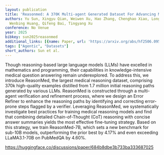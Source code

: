 ```yaml
---
layout: publication
title: 'Reasonmed: A 370K Multi-agent Generated Dataset For Advancing Medical Reasoning'
authors: Yu Sun, Xingyu Qian, Weiwen Xu, Hao Zhang, Chenghao Xiao, Long Li, Yu Rong,
  Wenbing Huang, Qifeng Bai, Tingyang Xu
conference: No Venue
year: 2025
bibkey: sun2025reasonmed
additional_links: [{name: Paper, url: 'https://arxiv.org/abs/hf2506.09513'}]
tags: ["Agentic", "Datasets"]
short_authors: Sun et al.
---
```

Though reasoning-based large language models (LLMs) have excelled in mathematics and programming, their capabilities in knowledge-intensive medical question answering remain underexplored. To address this, we introduce ReasonMed, the largest medical reasoning dataset, comprising 370k high-quality examples distilled from 1.7 million initial reasoning paths generated by various LLMs. ReasonMed is constructed through a multi-agent verification and refinement process, where we design an Error Refiner to enhance the reasoning paths by identifying and correcting error-prone steps flagged by a verifier. Leveraging ReasonMed, we systematically investigate best practices for training medical reasoning models and find that combining detailed Chain-of-Thought (CoT) reasoning with concise answer summaries yields the most effective fine-tuning strategy. Based on this strategy, we train ReasonMed-7B, which sets a new benchmark for sub-10B models, outperforming the prior best by 4.17% and even exceeding LLaMA3.1-70B on PubMedQA by 4.60%.

https://huggingface.co/discussions/paper/684b8dbe3b733ba333687025